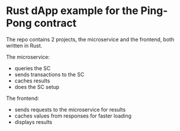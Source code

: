 # Rust dApp example for the Ping-Pong contract

The repo contains 2 projects, the microservice and the frontend, both written in Rust.

The microservice:
- queries the SC
- sends transactions to the SC
- caches results
- does the SC setup

The frontend:
- sends requests to the microservice for results
- caches values from responses for faster loading
- displays results
